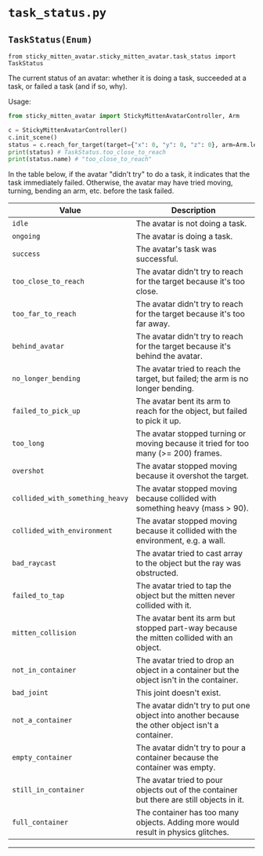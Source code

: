 # `task_status.py`

## `TaskStatus(Enum)`

`from sticky_mitten_avatar.sticky_mitten_avatar.task_status import TaskStatus`

The current status of an avatar: whether it is doing a task, succeeded at a task, or failed a task (and if so, why).

Usage:

```python
from sticky_mitten_avatar import StickyMittenAvatarController, Arm

c = StickyMittenAvatarController()
c.init_scene()
status = c.reach_for_target(target={"x": 0, "y": 0, "z": 0}, arm=Arm.left)
print(status) # TaskStatus.too_close_to_reach
print(status.name) # "too_close_to_reach"
```

In the table below, if the avatar "didn't try" to do a task, it indicates that the task immediately failed.
Otherwise, the avatar may have tried moving, turning, bending an arm, etc. before the task failed.

| Value | Description |
| --- | --- |
| `idle` | The avatar is not doing a task. |
| `ongoing` | The avatar is doing a task. |
| `success` | The avatar's task was successful. |
| `too_close_to_reach` | The avatar didn't try to reach for the target because it's too close. |
| `too_far_to_reach` | The avatar didn't try to reach for the target because it's too far away. |
| `behind_avatar` | The avatar didn't try to reach for the target because it's behind the avatar. |
| `no_longer_bending` | The avatar tried to reach the target, but failed; the arm is no longer bending. |
| `failed_to_pick_up` | The avatar bent its arm to reach for the object, but failed to pick it up. |
| `too_long` | The avatar stopped turning or moving because it tried for too many (>= 200) frames. |
| `overshot` | The avatar stopped moving because it overshot the target. |
| `collided_with_something_heavy` | The avatar stopped moving because collided with something heavy (mass > 90). |
| `collided_with_environment` | The avatar stopped moving because it collided with the environment, e.g. a wall. |
| `bad_raycast` | The avatar tried to cast array to the object but the ray was obstructed. |
| `failed_to_tap` | The avatar tried to tap the object but the mitten never collided with it. |
| `mitten_collision` | The avatar bent its arm but stopped part-way because the mitten collided with an object. |
| `not_in_container` | The avatar tried to drop an object in a container but the object isn't in the container. |
| `bad_joint` | This joint doesn't exist. |
| `not_a_container` | The avatar didn't try to put one object into another because the other object isn't a container. |
| `empty_container` | The avatar didn't try to pour a container because the container was empty. |
| `still_in_container` | The avatar tried to pour objects out of the container but there are still objects in it. |
| `full_container` | The container has too many objects. Adding more would result in physics glitches. |

***

